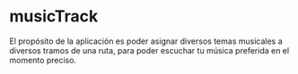 # musicTrack

El propósito de la aplicación es poder asignar diversos temas musicales a diversos tramos de una ruta, para poder escuchar tu música preferida en el momento preciso. 
